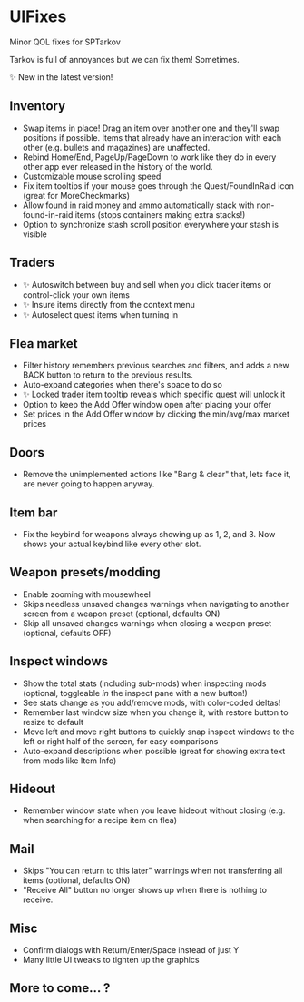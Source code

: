 # UIFixes
Minor QOL fixes for SPTarkov

Tarkov is full of annoyances but we can fix them! Sometimes.

✨ New in the latest version!

## Inventory
- Swap items in place! Drag an item over another one and they'll swap positions if possible. Items that already have an interaction with each other (e.g. bullets and magazines) are unaffected.
- Rebind Home/End, PageUp/PageDown to work like they do in every other app ever released in the history of the world.
- Customizable mouse scrolling speed
- Fix item tooltips if your mouse goes through the Quest/FoundInRaid icon (great for MoreCheckmarks)
- Allow found in raid money and ammo automatically stack with non-found-in-raid items (stops containers making extra stacks!)
- Option to synchronize stash scroll position everywhere your stash is visible

## Traders
- ✨ Autoswitch between buy and sell when you click trader items or control-click your own items
- ✨ Insure items directly from the context menu
- ✨ Autoselect quest items when turning in

## Flea market 
- Filter history remembers previous searches and filters, and adds a new BACK button to return to the previous results.
- Auto-expand categories when there's space to do so
- ✨ Locked trader item tooltip reveals which specific quest will unlock it
- Option to keep the Add Offer window open after placing your offer
- Set prices in the Add Offer window by clicking the min/avg/max market prices

## Doors
- Remove the unimplemented actions like "Bang & clear" that, lets face it, are never going to happen anyway.

## Item bar
- Fix the keybind for weapons always showing up as 1, 2, and 3. Now shows your actual keybind like every other slot.

## Weapon presets/modding
- Enable zooming with mousewheel
- Skips needless unsaved changes warnings when navigating to another screen from a weapon preset (optional, defaults ON)
- Skip all unsaved changes warnings when closing a weapon preset (optional, defaults OFF)

## Inspect windows
- Show the total stats (including sub-mods) when inspecting mods (optional, toggleable *in* the inspect pane with a new button!)
- See stats change as you add/remove mods, with color-coded deltas!
- Remember last window size when you change it, with restore button to resize to default
- Move left and move right buttons to quickly snap inspect windows to the left or right half of the screen, for easy comparisons
- Auto-expand descriptions when possible (great for showing extra text from mods like Item Info)

## Hideout
- Remember window state when you leave hideout without closing (e.g. when searching for a recipe item on flea)

## Mail
- Skips "You can return to this later" warnings when not transferring all items (optional, defaults ON)
- "Receive All" button no longer shows up when there is nothing to receive.

## Misc
- Confirm dialogs with Return/Enter/Space instead of just Y
- Many little UI tweaks to tighten up the graphics

## More to come... ?